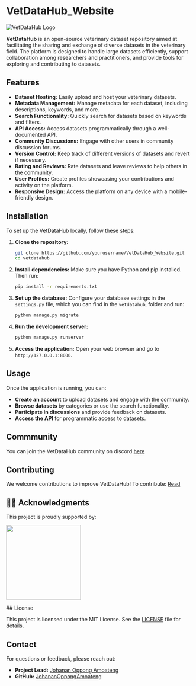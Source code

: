 
# VetDataHub_Website

![VetDataHub Logo](./2f870ea104fe8e3fe891bf40e9ecf6a5.jpg) 

**VetDataHub** is an open-source veterinary dataset repository aimed at facilitating the sharing and exchange of diverse datasets in the veterinary field. The platform is designed to handle large datasets efficiently, support collaboration among researchers and practitioners, and provide tools for exploring and contributing to datasets.

## Features

- **Dataset Hosting:** Easily upload and host your veterinary datasets.
- **Metadata Management:** Manage metadata for each dataset, including descriptions, keywords, and more.
- **Search Functionality:** Quickly search for datasets based on keywords and filters.
- **API Access:** Access datasets programmatically through a well-documented API.
- **Community Discussions:** Engage with other users in community discussion forums.
- **Version Control:** Keep track of different versions of datasets and revert if necessary.
- **Rating and Reviews:** Rate datasets and leave reviews to help others in the community.
- **User Profiles:** Create profiles showcasing your contributions and activity on the platform.
- **Responsive Design:** Access the platform on any device with a mobile-friendly design.

## Installation

To set up the VetDataHub locally, follow these steps:

1. **Clone the repository:**
   ```bash
   git clone https://github.com/yourusername/VetDataHub_Website.git
   cd vetdatahub
   ```

2. **Install dependencies:**
   Make sure you have Python and pip installed. Then run:
   ```bash
   pip install -r requirements.txt
   ```

3. **Set up the database:**
   Configure your database settings in the `settings.py` file, which you can find in the ``vetdatahub``, folder and run:
   ```bash
   python manage.py migrate
   ```

4. **Run the development server:**
   ```bash
   python manage.py runserver
   ```

5. **Access the application:**
   Open your web browser and go to `http://127.0.0.1:8000`.

## Usage

Once the application is running, you can:

- **Create an account** to upload datasets and engage with the community.
- **Browse datasets** by categories or use the search functionality.
- **Participate in discussions** and provide feedback on datasets.
- **Access the API** for programmatic access to datasets.

## Commmunity 
You can join the VetDataHub community on discord [here](https://discord.gg/XEKB767wgT)

## Contributing

We welcome contributions to improve VetDataHub! To contribute:
[Read](./CONTRIBUTING.md)

## 🙇‍♂️ Acknowledgments

<p>This project is proudly supported by:</p>
<p>
  <a href="https://www.digitalocean.com/">
    <img src="https://opensource.nyc3.cdn.digitaloceanspaces.com/attribution/assets/SVG/DO_Logo_horizontal_blue.svg" width="201px">
  </a>
</p>
## License

This project is licensed under the MIT License. See the [LICENSE](LICENSE) file for details.

## Contact

For questions or feedback, please reach out:

- **Project Lead:** [Johanan Oppong Amoateng](mailto:johananoppongamoateng2001@gmail.com)
- **GitHub:** [JohananOppongAmoateng](https://github.com/JohananOppongAmoateng)
